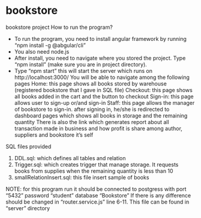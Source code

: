 # bookstore
bookstore project
How to run the program?
* To run the program, you need to install angular framework by running “npm install -g @abgular/cli”
* You also need node.js
* After install, you need to navigate where you stored the project. Type “npm install” (make sure you are in project directory). 
* Type “npm start” this will start the server which runs on http://localhost:3000/
You will be able to navigate among the following pages
Home: this page shows all books stored by warehouse (registered bookstore that I gave in SQL file)
Checkout: this page shows all books added in the cart and the button to checkout
Sign-in: this page allows user to sign-up or/and sign-in
Staff: this page allows the manager of bookstore to sign-in. after signing in, he/she is redirected to dashboard pages which shows all books in storage and the remaining quantity
There is also the link which generates report about all transaction made in business and how profit is share among author, suppliers and bookstore it’s self

SQL files provided
1. DDL.sql: which defines all tables and relation
2. Trigger.sql: which creates trigger that manage storage. It requests books from supplies when the remaining quantity is less than 10
3. smallRelationInsert.sql: this file insert sample of books

NOTE: for this program run it should be connected to postgress with port “5432” password “student” database “Bookstore” 
If there is any difference should be changed in “router.service.js” line 6-11. This file can be found in “server” directory 


